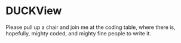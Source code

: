 # DUCKView

Please pull up a chair and join me at the coding table, where there is, hopefully, mighty coded, and mighty fine people to write it.
